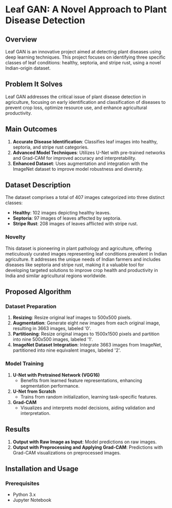 # Leaf GAN: A Novel Approach to Plant Disease Detection


## Overview
Leaf GAN is an innovative project aimed at detecting plant diseases using deep learning techniques. This project focuses on identifying three specific classes of leaf conditions: healthy, septoria, and stripe rust, using a novel Indian-origin dataset.

## Problem It Solves
Leaf GAN addresses the critical issue of plant disease detection in agriculture, focusing on early identification and classification of diseases to prevent crop loss, optimize resource use, and enhance agricultural productivity.

## Main Outcomes
1. **Accurate Disease Identification**: Classifies leaf images into healthy, septoria, and stripe rust categories.
2. **Advanced Model Techniques**: Utilizes U-Net with pre-trained networks and Grad-CAM for improved accuracy and interpretability.
3. **Enhanced Dataset**: Uses augmentation and integration with the ImageNet dataset to improve model robustness and diversity.

## Dataset Description
The dataset comprises a total of 407 images categorized into three distinct classes:
- **Healthy**: 102 images depicting healthy leaves.
- **Septoria**: 97 images of leaves affected by septoria.
- **Stripe Rust**: 208 images of leaves afflicted with stripe rust.

### Novelty
This dataset is pioneering in plant pathology and agriculture, offering meticulously curated images representing leaf conditions prevalent in Indian agriculture. It addresses the unique needs of Indian farmers and includes diseases like septoria and stripe rust, making it a valuable tool for developing targeted solutions to improve crop health and productivity in India and similar agricultural regions worldwide.

## Proposed Algorithm
### Dataset Preparation
1. **Resizing**: Resize original leaf images to 500x500 pixels.
2. **Augmentation**: Generate eight new images from each original image, resulting in 3663 images, labeled '0'.
3. **Partitioning**: Resize original images to 1500x1500 pixels and partition into nine 500x500 images, labeled '1'.
4. **ImageNet Dataset Integration**: Integrate 3663 images from ImageNet, partitioned into nine equivalent images, labeled '2'.

### Model Training
1. **U-Net with Pretrained Network (VGG16)**
   - Benefits from learned feature representations, enhancing segmentation performance.
2. **U-Net from Scratch**
   - Trains from random initialization, learning task-specific features.
3. **Grad-CAM**
   - Visualizes and interprets model decisions, aiding validation and interpretation.

## Results
1. **Output with Raw Image as Input**: Model predictions on raw images.
2. **Output with Preprocessing and Applying Grad-CAM**: Predictions with Grad-CAM visualizations on preprocessed images.

## Installation and Usage
### Prerequisites
- Python 3.x
- Jupyter Notebook


